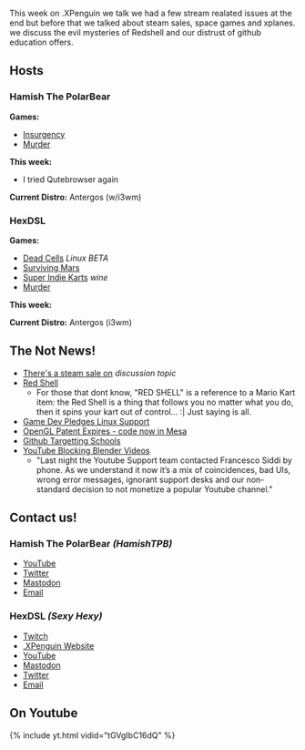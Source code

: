 This week on .XPenguin we talk we had a few stream realated issues at the end but before that we talked about steam sales, space games and xplanes. we discuss the evil mysteries of Redshell and our distrust of github education offers. 
<!--more-->

## Hosts

### Hamish The PolarBear

**Games:**

* [Insurgency](https://store.steampowered.com/app/222880/Insurgency/)
* [Murder](https://store.steampowered.com/app/404080/Murder/)

**This week:**
* I tried Qutebrowser again

**Current Distro:** Antergos (w/i3wm)

### HexDSL 

**Games:** 

* [Dead Cells](https://store.steampowered.com/app/588650/Dead_Cells/) *Linux BETA*
* [Surviving Mars](https://store.steampowered.com/app/464920/Surviving_Mars/)
* [Super Indie Karts](https://store.steampowered.com/app/323670/Super_Indie_Karts/) *wine*
* [Murder](https://store.steampowered.com/app/404080/Murder/)

**This week:** 

**Current Distro:** Antergos (i3wm)

## The Not News! 

* [There's a steam sale on](https://store.steampowered.com/) *discussion topic*
* [Red Shell](https://www.reddit.com/r/linux_gaming/comments/8rs2d3/psa_red_shell_spyware_is_in_a_lot_of_popular/)
    * For those that dont know, "RED SHELL" is a reference to a Mario Kart item: the Red Shell is a thing that follows you no matter what you do, then it spins your kart out of control... :| Just saying is all. 
* [Game Dev Pledges Linux Support](https://www.reddit.com/r/linux_gaming/comments/8t1vao/siactro_will_make_a_linux_version_of_all_his/)
* [OpenGL Patent Expires - code now in Mesa](https://www.phoronix.com/scan.php?page=news_item&px=OpenGL-Texture-Float-Freed)
* [Github Targetting Schools](https://techcrunch.com/2018/06/19/github-education-is-now-free-for-schools/)
* [YouTube Blocking Blender Videos](https://www.blender.org/media-exposure/youtube-blocks-blender-videos-worldwide/)
    * "Last night the Youtube Support team contacted Francesco Siddi by phone. As we understand it now it’s a mix of coincidences, bad UIs, wrong error messages, ignorant support desks and our non-standard decision to not monetize a popular Youtube channel."

## Contact us!

### Hamish The PolarBear *(HamishTPB)*

* [YouTube](https://www.youtube.com/channel/UCp1mWfjYbMcmNowBmvTUCag)
* [Twitter](https://twitter.com/HamishTPB)
* [Mastodon](https://mastodon.rocks/@hamishtpb)
* [Email](mailto:hamish@thepolarbear.co.uk)

### HexDSL *(Sexy Hexy)*

* [Twitch](http://twitch.tv/hexdsl)
* [.XPenguin Website](http://xpenguin.club)
* [YouTube](http://youtube.com/user/hexdsl)
* [Mastodon](https://mastodon.rocks/@HexDSL)
* [Twitter](https://twitter.com/HexDSL)
* [Email](mailto:hexdsl@protonmail.com)

## On Youtube
{% include yt.html vidid="tGVgIbC16dQ" %}
